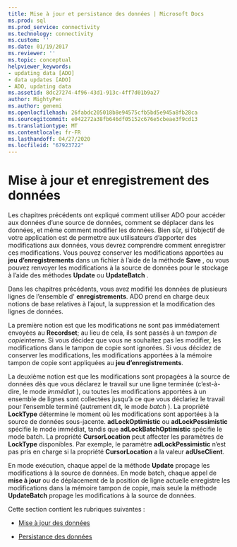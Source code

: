 ```yaml
---
title: Mise à jour et persistance des données | Microsoft Docs
ms.prod: sql
ms.prod_service: connectivity
ms.technology: connectivity
ms.custom: ''
ms.date: 01/19/2017
ms.reviewer: ''
ms.topic: conceptual
helpviewer_keywords:
- updating data [ADO]
- data updates [ADO]
- ADO, updating data
ms.assetid: 8dc27274-4f96-43d1-913c-4ff7d01b9a27
author: MightyPen
ms.author: genemi
ms.openlocfilehash: 26fabdc205018b8e94575cfb5bd5e945a8fb28ca
ms.sourcegitcommit: e042272a38fb646df05152c676e5cbeae3f9cd13
ms.translationtype: MT
ms.contentlocale: fr-FR
ms.lasthandoff: 04/27/2020
ms.locfileid: "67923722"
---
```

# <a name="updating-and-persisting-data"></a>Mise à jour et enregistrement des données
Les chapitres précédents ont expliqué comment utiliser ADO pour accéder aux données d’une source de données, comment se déplacer dans les données, et même comment modifier les données. Bien sûr, si l’objectif de votre application est de permettre aux utilisateurs d’apporter des modifications aux données, vous devrez comprendre comment enregistrer ces modifications. Vous pouvez conserver les modifications apportées au **jeu d’enregistrements** dans un fichier à l’aide de la méthode **Save** , ou vous pouvez renvoyer les modifications à la source de données pour le stockage à l’aide des méthodes **Update** ou **UpdateBatch** .  
  
 Dans les chapitres précédents, vous avez modifié les données de plusieurs lignes de l’ensemble d' **enregistrements**. ADO prend en charge deux notions de base relatives à l’ajout, la suppression et la modification des lignes de données.  
  
 La première notion est que les modifications ne sont pas immédiatement envoyées au **Recordset**; au lieu de cela, ils sont passés à un *tampon de copie*interne. Si vous décidez que vous ne souhaitez pas les modifier, les modifications dans le tampon de copie sont ignorées. Si vous décidez de conserver les modifications, les modifications apportées à la mémoire tampon de copie sont appliquées au **jeu d’enregistrements**.  
  
 La deuxième notion est que les modifications sont propagées à la source de données dès que vous déclarez le travail sur une ligne terminée (c’est-à-dire, le mode *immédiat* ), ou toutes les modifications apportées à un ensemble de lignes sont collectées jusqu’à ce que vous déclariez le travail pour l’ensemble terminé (autrement dit, le mode *batch* ). La propriété **LockType** détermine le moment où les modifications sont apportées à la source de données sous-jacente. **adLockOptimistic** ou **adLockPessimistic** spécifie le mode immédiat, tandis que **adLockBatchOptimistic** spécifie le mode batch. La propriété **CursorLocation** peut affecter les paramètres de **LockType** disponibles. Par exemple, le paramètre **adLockPessimistic** n’est pas pris en charge si la propriété **CursorLocation** a la valeur **adUseClient**.  
  
 En mode exécution, chaque appel de la méthode **Update** propage les modifications à la source de données. En mode batch, chaque appel de **mise à jour** ou de déplacement de la position de ligne actuelle enregistre les modifications dans la mémoire tampon de copie, mais seule la méthode **UpdateBatch** propage les modifications à la source de données.  
  
 Cette section contient les rubriques suivantes :  
  
-   [Mise à jour des données](../../../ado/guide/data/updating-data.md)  
  
-   [Persistance des données](../../../ado/guide/data/persisting-data.md)
